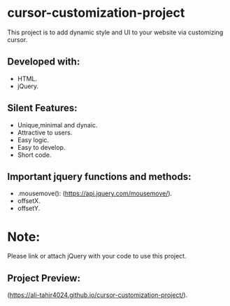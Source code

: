# cursor-customization-project

This project is to add dynamic style and UI to your website via customizing cursor.

## Developed with:

* HTML.
* jQuery.

## Silent Features:

* Unique,minimal and dynaic.
* Attractive to users.
* Easy logic.
* Easy to develop.
* Short code.

## Important jquery functions and methods:

* .mousemove(): (https://api.jquery.com/mousemove/).
* offsetX.
* offsetY.

# Note:

Please link or attach jQuery with your code to use this project.

## Project Preview:

(https://ali-tahir4024.github.io/cursor-customization-project/).
